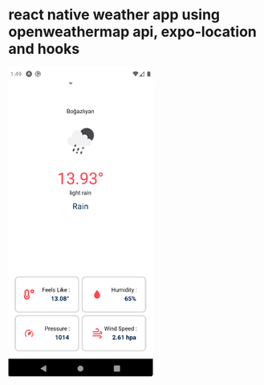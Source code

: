 # react native weather app using openweathermap api, expo-location and hooks 

![Screenshot](screenshot.png)